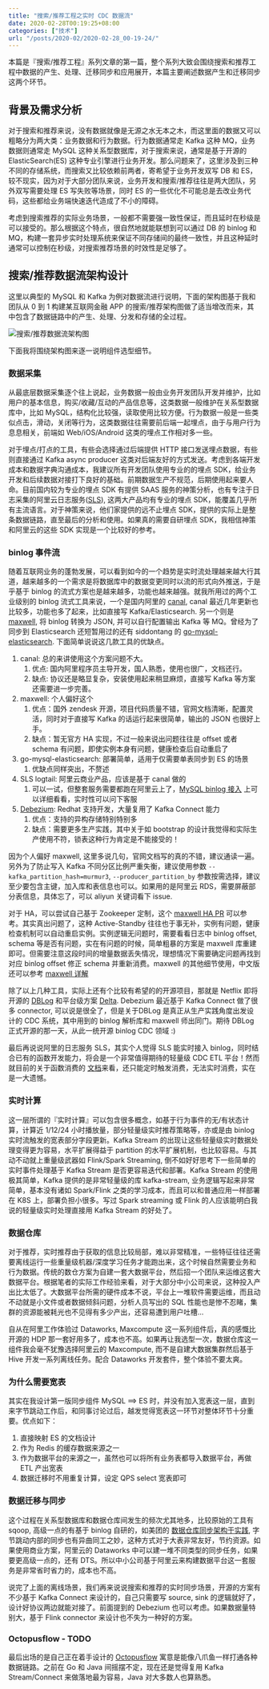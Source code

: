 ```yaml
---
title: "搜索/推荐工程之实时 CDC 数据流"
date: 2020-02-28T00:19:25+08:00
categories: ["技术"]
url: "/posts/2020-02/2020-02-28_00-19-24/"
---
```


本篇是『搜索/推荐工程』系列文章的第一篇，整个系列大致会围绕搜索和推荐工程中数据的产生、处理、迁移同步和应用展开，本篇主要阐述数据产生和迁移同步这两个环节。

## 背景及需求分析

对于搜索和推荐来说，没有数据就像是无源之水无本之木，而这里面的数据又可以粗略分为两大类：业务数据和行为数据。行为数据通常走 Kafka 这种 MQ，业务数据则通常走 MySQL 这种关系型数据库，对于搜索来说，通常是基于开源的 ElasticSearch(ES) 这种专业引擎进行业务开发。那么问题来了，这里涉及到三种不同的存储系统，而搜索又比较依赖前两者，寄希望于业务开发双写 DB 和 ES，较不现实，因为对于大部分团队来说，业务开发和搜索/推荐往往是两大团队，另外双写需要处理 ES 写失败等场景，同时 ES 的一些优化不可能总是去改业务代码，这些都给业务端快速迭代造成了不小的障碍。

考虑到搜索推荐的实际业务场景，一般都不需要强一致性保证，而且延时在秒级是可以接受的。那么根据这个特点，很自然地就能联想到可以通过 DB 的 binlog 和 MQ，构建一套异步实时处理系统来保证不同存储间的最终一致性，并且这种延时通常可以控制在秒级，对搜索推荐场景的时效性是足够了。

## 搜索/推荐数据流架构设计

这里以典型的 MySQL 和 Kafka 为例对数据流进行说明，下面的架构图基于我和团队从 0 到 1 构建某互联网金融 APP 的搜索/推荐架构图做了适当增改而来，其中包含了数据链路中的产生、处理、分发和存储的全过程。

![搜索/推荐数据流架构图](/pictures/2020/202002/search-rec-dataflow.png "搜索/推荐数据流架构图")

下面我将围绕架构图来逐一说明组件选型细节。

### 数据采集

从最底层数据采集逐个往上说起，业务数据一般由业务开发团队开发并维护，比如用户的基本信息，购买/收藏/互动的产品信息等，这类数据一般维护在关系型数据库中，比如 MySQL，结构化比较强，读取使用比较方便。行为数据一般是一些类似点击，滑动，关闭等行为，这类数据往往需要前后端一起埋点，由于与用户行为息息相关，前端如 Web/iOS/Android 这类的埋点工作相对多一些。

对于埋点/打点的工具，有些会选择通过后端提供 HTTP 接口发送埋点数据，有些则直接通过 Kafka async producer 这类对后端友好的方式发送。考虑到各端开发成本和数据字典沟通成本，我建议所有开发团队使用专业的的埋点 SDK，给业务开发和后续数据对接打下良好的基础。前期数据生产不规范，后期使用起来要人命。目前国内较为专业的埋点 SDK 有提供 SAAS 服务的神策分析，也有专注于日志采集的阿里云日志服务([SLS](https://help.aliyun.com/document_detail/28981.html?spm=a2c4g.11186623.6.586.793c3479gB3SaO "SLS")), 这两大产品均有专业的埋点 SDK，能覆盖几乎所有主流语言。对于神策来说，他们家提供的远不止埋点 SDK，提供的实际上是整条数据链路，直至最后的分析和使用。如果真的需要自研埋点 SDK，我相信神策和阿里云的这些 SDK 实现是一个比较好的参考。

### binlog 事件流

随着互联网业务的蓬勃发展，可以看到如今的一个趋势是实时流处理越来越大行其道，越来越多的一个需求是将数据库中的数据变更同时以流的形式向外推送，于是乎基于 binlog 的流式方案也是越来越多，功能也越来越强。就我所用过的两个工业级别的 binlog 流式工具来说，一个是国内阿里的 [canal](https://github.com/alibaba/canal "canal"), canal 最近几年更新也比较多，功能也多了起来，比如直接写 Kafka/Elasticsearch. 另一个则是 [maxwell](http://maxwells-daemon.io/ "maxwell"), 将 binlog 转换为 JSON, 并可以自行配置输出 Kafka 等 MQ。曾经为了同步到 Elasticsearch 还短暂用过的还有 siddontang 的 [go-mysql-elasticsearch](https://github.com/siddontang/go-mysql-elasticsearch "go-mysql-elasticsearch"). 下面简单说说这几款工具的优缺点。

1. canal: 总的来讲使用这个方案问题不大。
    1. 优点: 国内阿里程序员主导开发，国人熟悉，使用也很广，文档还行。
    2. 缺点: 协议还是略显复杂，安装使用起来稍显麻烦，直接写 Kafka 等方案还需要进一步完善。
2. maxwell: 个人偏好这个
    1. 优点：国外 zendesk 开源，项目代码质量不错，官网文档清晰，配置灵活，同时对于直接写 Kafka 的话运行起来很简单，输出的 JSON 也很好上手。
    2. 缺点：暂无官方 HA 实现，不过一般来说出问题往往是 offset 或者 schema 有问题，即使实例本身有问题，健康检查后自动重启了
3. go-mysql-elasticsearch: 部署简单，适用于仅需要单表同步到 ES 的场景
    1. 优缺点同样突出，不赘述
4. SLS logtail: 阿里云商业产品，应该是基于 canal 做的
    1. 可以一试，但整套服务需要都跑在阿里云上了，[MySQL binlog 接入](https://help.aliyun.com/document_detail/64953.html?spm=a2c4g.11186623.2.35.1a70729aKm4hYD#concept-ypy-xvc-wdb "MySQL Binlog 接入") 上可以详细看看，实时性可以问下客服
5. [Debezium](https://debezium.io/ "Debezium"): Redhat 支持开发，大量复用了 Kafka Connect 能力
    1. 优点：支持的异构存储特别特别多
    2. 缺点：需要更多生产实践，其中关于如 bootstrap 的设计我觉得和实际生产使用不符，锁表这种行为肯定是不能接受的！

因为个人偏好 maxwell, 这里多说几句，官网文档写的真的不错，建议通读一遍。另外为了防止写入 Kafka 不同分区比例严重失衡，建议使用参数 `--kafka_partition_hash=murmur3`, `--producer_partition_by` 参数按需选择，建议至少要包含主键，加入库和表信息也可以。如果用的是阿里云 RDS，需要屏蔽部分表信息，具体忘了，可以 aliyun 关键词看下 issue.

对于 HA，可以尝试自己基于 Zookeeper 定制，这个 [maxwell HA PR](https://github.com/zendesk/maxwell/pull/415 "maxwell HA PR") 可以参考。其实真出问题了，这种 Active-Standby 往往也于事无补，实例有问题，健康检查机制可以自动重启实例。实例逻辑无问题时，需要看看日志中 binlog offset, schema 等是否有问题，实在有问题的时候，简单粗暴的方案是 maxwell 库重建即可。但需要注意这段时间的增量数据丢失情况，理想情况下需要确定问题再找到对应 binlog offset 修正 schema 并重新消费。maxwell 的其他细节使用，中文版还可以参考 [maxwell 详解](https://laijianfeng.org/2019/03/MySQL-Binlog-%E8%A7%A3%E6%9E%90%E5%B7%A5%E5%85%B7-Maxwell-%E8%AF%A6%E8%A7%A3/ "maxwell 详解")

除了以上几种工具，实际上还有个比较有希望的的开源项目，那就是 Netflix 即将开源的 [DBLog](https://netflixtechblog.com/dblog-a-generic-change-data-capture-framework-69351fb9099b "DBLog") 和平台级方案 [Delta](https://netflixtechblog.com/delta-a-data-synchronization-and-enrichment-platform-e82c36a79aee "Delta"). Debezium 最近基于 Kafka Connect 做了很多 connector, 可以说是很全了，但是关于DBLog 是真正从生产实践角度出发设计的 CDC 系统，其中用到的 binlog 解析库和 maxwell 师出同门。期待 DBLog 正式开源的那一天，从此一统开源 binlog CDC 领域 :)

最后再说说阿里的日志服务 SLS，其实个人觉得 SLS 能实时接入 binlog，同时结合已有的函数开发能力，将会是一个非常值得期待的轻量级 CDC ETL 平台！然而就目前的关于函数消费的 [文档](https://help.aliyun.com/document_detail/60291.html?spm=a2c4g.11186623.6.1019.c998194afE0All "配置函数计算消费日志")来看，还只能定时触发消费，无法实时消费，实在是一大遗憾。

### 实时计算

这一层所谓的『实时计算』可以包含很多概念，如基于行为事件的无/有状态计算，计算近 1/12/24 小时播放量，部分轻量级实时推荐策略等，亦或是由 binlog 实时流触发的宽表部分字段更新。Kafka Stream 的出现让这些轻量级实时数据处理变得更为容易，水平扩展得益于 partition 的水平扩展机制，也比较容易。与其动不动就上重量级武器如 Flink/Spark Streaming, 倒不如好好思考下一些简单的实时事件处理基于 Kafka Stream 是否更容易迭代和部署。Kafka Stream 的使用极其简单，Kafka 提供的是非常轻量级的库 kafka-stream, 业务逻辑写起来非常简单，基本没有诸如 Spark/Flink 之类的学习成本，而且可以和普通应用一样部署在 K8S 上，部署负担小很多。写过 Spark streaming 或 Flink 的人应该能明白我说的轻量级实时处理直接用 Kafka Stream 的好处了。

### 数据仓库

对于推荐，实时推荐由于获取的信息比较局部，难以非常精准，一些特征往往还需要离线运行一些重量级机器/深度学习任务才能跑出来，这个时候自然需要业务和行为数据。传统的数仓方案为自建一套大数据平台，然后招一个团队来运维这套大数据平台。根据笔者的实际工作经验来看，对于大部分中小公司来说，这种投入产出比太低了。大数据平台所需的硬件成本不说，平台上一堆软件需要运维，而且动不动就是小文件或者数据倾斜问题，分析人员写出的 SQL 性能也是惨不忍睹，集群的资源能被耗光也不见得有多少产出，还容易遭到用户吐槽...

自从在阿里工作体验过 Dataworks, Maxcompute 这一系列组件后，真的感慨比开源的 HDP 那一套好用多了，成本也不高。如果再让我选型一次，数据仓库这一组件我会毫不犹豫选择阿里云的 Maxcompute, 而不是自建大数据集群然后基于 Hive 开发一系列离线任务。配合 Dataworks 开发套件，整个体验不要太爽。

### 为什么需要宽表

其实在我设计第一版同步组件 MySQL ==> ES 时，并没有加入宽表这一层，直到来字节跳动工作后，和同事讨论过后，越发觉得宽表这一环节对整体环节十分重要。优点如下：
1. 直接映射 ES 的文档设计
2. 作为 Redis 的缓存数据来源之一
3. 作为数据平台的来源之一，虽然也可以将所有业务表都导入数据平台，再做 ETL 产出宽表
4. 数据迁移时不用重复计算，设定 QPS select 宽表即可

### 数据迁移与同步

这个过程在关系型数据库和数据仓库间发生的频次尤其地多，比较原始的工具有 sqoop, 高级一点的有基于 binlog 自研的，如美团的 [数据仓库同步架构于实践](https://tech.meituan.com/2018/12/06/binlog-dw.html "数据仓库同步架构于实践"), 字节跳动内部的同步也有异曲同工之妙，这种方式对于大表非常友好，节约资源。如果使用商业方案，阿里云的 Dataworks 中可以建一堆不同类型的同步任务，如果要更高级一点的，还有 DTS。所以中小公司基于阿里云来构建数据平台这一套服务是非常省时省力的，成本也不高。

说完了上面的离线场景，我们再来说说搜索和推荐的实时同步场景，开源的方案有不少基于 Kafka Connect 来设计的，自己只需要写 source, sink 的逻辑就好了，设计好协议两边就能对接了。前面提到的 Debezium 也可以考虑。如果数据量特别大，基于 Flink connector 来设计也不失为一种好的方案。

### Octopusflow - TODO

最后出场的是自己正在着手设计的 [Octopusflow](https://github.com/octopusflow "Octopusflow") 寓意是能像八爪鱼一样打通各种数据链路。之前在 Go 和 Java 间摇摆不定，现在还是觉得复用 Kafka Stream/Connect 来做落地最为容易，Java 对大多数人也算熟悉。